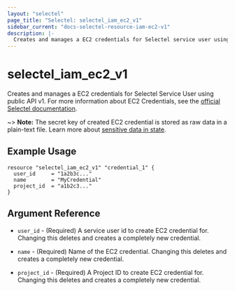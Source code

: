 ```yaml
---
layout: "selectel"
page_title: "Selectel: selectel_iam_ec2_v1"
sidebar_current: "docs-selectel-resource-iam-ec2-v1"
description: |-
  Creates and manages a EC2 credentials for Selectel service user using public API v1.
---
```


# selectel\_iam\_ec2\_v1

Creates and manages a EC2 credentials for Selectel Service User using public API v1. For more information about EC2 Credentials, see the [official Selectel documentation](https://docs.selectel.ru/cloud/object-storage/manage/manage-access/).

~> **Note:** The secret key of created EC2 credential is stored as raw data in a plain-text file. Learn more about [sensitive data in state](https://developer.hashicorp.com/terraform/language/state/sensitive-data).

## Example Usage

```hcl
resource "selectel_iam_ec2_v1" "credential_1" {
  user_id     = "1a2b3c..."
  name        = "MyCredential"
  project_id  = "a1b2c3..."
}
```

## Argument Reference

* `user_id` - (Required) A service user id to create EC2 credential for. Changing this deletes and creates a completely new credential.

* `name` - (Required) Name of the EC2 credential. Changing this deletes and creates a completely new credential.

* `project_id` - (Required) A Project ID to create EC2 credential for. Changing this deletes and creates a completely new credential.
